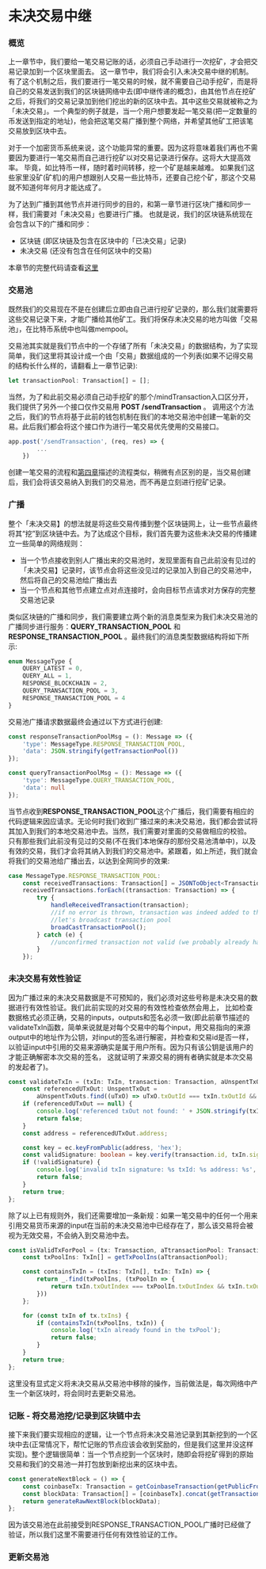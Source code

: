 # 未决交易中继

### 概览

上一章节中，我们要给一笔交易记账的话，必须自己手动进行一次挖矿，才会把交易记录加到一个区块里面去。 这一章节中，我们将会引入未决交易中继的机制。有了这个机制之后，我们要进行一笔交易的时候，就不需要自己动手挖矿，而是将自己的交易发送到我们的区块链网络中去(即中继传递的概念)，由其他节点在挖矿之后，将我们的交易记录加到他们挖出的新的区块中去。其中这些交易就被称之为「未决交易」。一个典型的例子就是，当一个用户想要发起一笔交易(把一定数量的币发送到指定的地址)，他会把这笔交易广播到整个网络，并希望其他矿工把该笔交易放到区块中去。

对于一个加密货币系统来说，这个功能异常的重要。因为这将意味着我们再也不需要因为要进行一笔交易而自己进行挖矿以对交易记录进行保存。这将大大提高效率。 毕竟，如比特币一样，随时着时间转移，挖一个矿是越来越难。 如果我们这些家里没矿(矿机)的用户想跟别人交易一些比特币，还要自己挖个矿，那这个交易就不知道何年何月才能达成了。

为了达到广播到其他节点并进行同步的目的，和第一章节进行区块广播和同步一样，我们需要对「未决交易」也要进行广播。 也就是说，我们的区块链系统现在会包含以下的广播和同步：

- 区块链 (即区块链及包含在区块中的「已决交易」记录)
- 未决交易 (还没有包含在任何区块中的交易)

本章节的完整代码请查看[这里](https://github.com/zhubaitian/naivecoin/tree/chapter5)

### 交易池

既然我们的交易现在不是在创建后立即由自己进行挖矿记录的，那么我们就需要将这些交易记录下来，才能广播给其他矿工。我们将保存未决交易的地方叫做「交易池」，在比特币系统中也叫做mempool。 

交易池其实就是我们节点中的一个存储了所有「未决交易」的数据结构，为了实现简单，我们这里将其设计成一个由「交易」数据组成的一个列表(如果不记得交易的结构长什么样的，请翻看上一章节记录):

``` typescript
let transactionPool: Transaction[] = [];
```

当然，为了和此前交易必须自己动手挖矿的那个/mindTransaction入口区分开，我们提供了另外一个接口仅作交易用 **POST /sendTransaction** 。 调用这个方法之后，我们的节点将基于此前的钱包机制在我们的本地交易池中创建一笔新的交易。此后我们都会将这个接口作为进行一笔交易优先使用的交易接口。

``` typescript
app.post('/sendTransaction', (req, res) => {
        ...
    })
```

创建一笔交易的流程和[第四章](https://github.com/zhubaitian/naivecoin/tree/chapter4)描述的流程类似，稍微有点区别的是，当交易创建后，我们会将该交易纳入到我们的交易池，而不再是立刻进行挖矿记录。

### 广播

整个「未决交易】的想法就是将这些交易传播到整个区块链网上，让一些节点最终将其“挖”到区块链中去。为了达成这个目标，我们首先要为这些未决交易的传播建立一些简单的网络规则：

- 当一个节点接收到别人广播出来的交易池时，发现里面有自己此前没有见过的「未决交易】记录时，该节点会将这些没见过的记录加入到自己的交易池中，然后将自己的交易池给广播出去
- 当一个节点和其他节点建立点对点连接时，会向目标节点请求对方保存的完整交易池记录

类似区块链的广播和同步，我们需要建立两个新的消息类型来为我们未决交易池的广播同步进行服务：**QUERY_TRANSACTION_POOL** 和 **RESPONSE_TRANSACTION_POOL** 。最终我们的消息类型数据结构将如下所示:

``` typescript
enum MessageType {
    QUERY_LATEST = 0,
    QUERY_ALL = 1,
    RESPONSE_BLOCKCHAIN = 2,
    QUERY_TRANSACTION_POOL = 3,
    RESPONSE_TRANSACTION_POOL = 4
}
```

交易池广播请求数据最终会通过以下方式进行创建:

``` typescript
const responseTransactionPoolMsg = (): Message => ({
    'type': MessageType.RESPONSE_TRANSACTION_POOL,
    'data': JSON.stringify(getTransactionPool())
}); 

const queryTransactionPoolMsg = (): Message => ({
    'type': MessageType.QUERY_TRANSACTION_POOL,
    'data': null
});
```

当节点收到**RESPONSE_TRANSACTION_POOL**这个广播后，我们需要有相应的代码逻辑来因应请求。无论何时我们收到广播过来的未决交易池，我们都会尝试将其加入到我们的本地交易池中去。当然，我们需要对里面的交易做相应的校验。 只有那些我们此前没有见过的交易(不在我们本地保存的那份交易池清单中)，以及有效的交易，我们才会将其纳入到我们的交易池中。紧跟着，如上所述，我们就会将我们的交易池给广播出去，以达到全网同步的效果:

``` typescript
case MessageType.RESPONSE_TRANSACTION_POOL:
    const receivedTransactions: Transaction[] = JSONToObject<Transaction[]>(message.data);
    receivedTransactions.forEach((transaction: Transaction) => {
        try {
            handleReceivedTransaction(transaction);
            //if no error is thrown, transaction was indeed added to the pool
            //let's broadcast transaction pool
            broadCastTransactionPool();
        } catch (e) {
            //unconfirmed transaction not valid (we probably already have it in our pool)
        }
    });
```

### 未决交易有效性验证

因为广播过来的未决交易数据是不可预知的，我们必须对这些号称是未决交易的数据进行有效性验证。我们此前实现的对交易的有效性检查依然会用上， 比如检查数据格式必须正确，交易的inputs，outputs和签名必须一致(即此前章节描述的validateTxIn函数，简单来说就是对每个交易中的每个input，用交易指向的来源output中的地址作为公钥，对input的签名进行解密，并检查和交易id是否一样，以验证input中引用的交易来源确实是属于用户所有。因为只有该公钥是该用户的才能正确解密本次交易的签名， 这就证明了来源交易的拥有者确实就是本次交易的发起者了)。

``` typescript
const validateTxIn = (txIn: TxIn, transaction: Transaction, aUnspentTxOuts: UnspentTxOut[]): boolean => {
    const referencedUTxOut: UnspentTxOut =
        aUnspentTxOuts.find((uTxO) => uTxO.txOutId === txIn.txOutId && uTxO.txOutIndex === txIn.txOutIndex);
    if (referencedUTxOut == null) {
        console.log('referenced txOut not found: ' + JSON.stringify(txIn));
        return false;
    }
    const address = referencedUTxOut.address;

    const key = ec.keyFromPublic(address, 'hex');
    const validSignature: boolean = key.verify(transaction.id, txIn.signature);
    if (!validSignature) {
        console.log('invalid txIn signature: %s txId: %s address: %s', txIn.signature, transaction.id, referencedUTxOut.address);
        return false;
    }
    return true;
};

```

除了以上已有规则外，我们还需要增加一条新规：如果一笔交易中的任何一个用来引用交易货币来源的input在当前的未决交易池中已经存在了，那么该交易将会被视为无效交易，不会纳入到交易池中去。

``` typescript
const isValidTxForPool = (tx: Transaction, aTtransactionPool: Transaction[]): boolean => {
    const txPoolIns: TxIn[] = getTxPoolIns(aTtransactionPool);

    const containsTxIn = (txIns: TxIn[], txIn: TxIn) => {
        return _.find(txPoolIns, (txPoolIn => {
            return txIn.txOutIndex === txPoolIn.txOutIndex && txIn.txOutId === txPoolIn.txOutId;
        }))
    };

    for (const txIn of tx.txIns) {
        if (containsTxIn(txPoolIns, txIn)) {
            console.log('txIn already found in the txPool');
            return false;
        }
    }
    return true;
};
```
这里没有显式定义将未决交易从交易池中移除的操作，当前做法是，每次网络中产生一个新区块时，将会同时去更新交易池。

### 记账 - 将交易池挖/记录到区块链中去

接下来我们要实现相应的逻辑，让一个节点将未决交易池记录到其新挖到的一个区块中去(正常情况下，帮忙记账的节点应该会收到奖励的，但是我们这里并没这样实现)。整个逻辑很简单：当一个节点挖到一个区块时，随即会将挖矿得到的原始交易和我们的交易池一并打包放到新挖出来的区块中去。

``` typescript
const generateNextBlock = () => {
    const coinbaseTx: Transaction = getCoinbaseTransaction(getPublicFromWallet(), getLatestBlock().index + 1);
    const blockData: Transaction[] = [coinbaseTx].concat(getTransactionPool());
    return generateRawNextBlock(blockData);
};
```

因为该交易池在此前接受到RESPONSE_TRANSACTION_POOL广播时已经做了验证，所以我们这里不需要进行任何有效性验证的工作。

### 更新交易池













